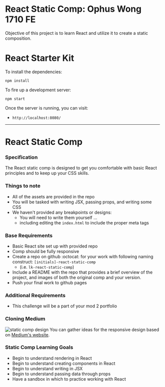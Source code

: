 # React Static Comp: Ophus Wong 1710 FE

Objective of this project is to learn React and utilize it to create a static composition.
# React Starter Kit

To install the dependencies:

```
npm install
```

To fire up a development server:

```
npm start
```

Once the server is running, you can visit:

* `http://localhost:8080/`

--------------------------------

# React Static Comp

### Specification
The React static comp is designed to get you comfortable with basic React principles and to keep up your CSS skills.

### Things to note
- All of the assets are provided in the repo
- You will be tasked with writing JSX, passing props, and writing some CSS
- We haven't provided any breakpoints or designs:
  - You will need to write them yourself ...
  - including editing the `index.html` to include the proper meta tags

### Base Requirements
- Basic React site set up with provided repo
- Comp should be fully responsive
- Create a repo on github :octocat: for your work with following naming construct: `[initials]-react-static-comp`
  - (i.e. `lk-react-static-comp`)
- Include a README with the repo that provides a brief overview of the project, and images of both the original comp and your version.
- Push your final work to github pages

### Additional Requirements
- This challenge will be a part of your mod 2 portfolio

### Cloning Medium
![static comp design](https://i.imgur.com/8eQr70q.png)
You can gather ideas for the responsive design based on [Medium's website](https://medium.com/).

### Static Comp Learning Goals
- Begin to understand rendering in React
- Begin to understand creating components in React
- Begin to understand writing in JSX
- Begin to understand passing data through props
- Have a sandbox in which to practice working with React
